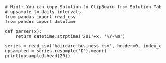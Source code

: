 <pre class="file" data-target="clipboard">
# Hint: You can copy Solution to ClipBoard from Solution Tab
# upsample to daily intervals
from pandas import read_csv
from pandas import datetime

def parser(x):
	return datetime.strptime('201'+x, '%Y-%m')

series = read_csv('haircare-business.csv', header=0, index_col=0, parse_dates=True, squeeze=True, date_parser=parser)
upsampled = series.resample('D').mean()
print(upsampled.head(20))
</pre>
